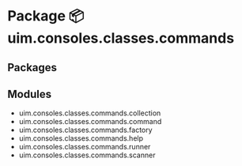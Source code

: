 # Package 📦 uim.consoles.classes.commands

## Packages

## Modules

* uim.consoles.classes.commands.collection
* uim.consoles.classes.commands.command
* uim.consoles.classes.commands.factory
* uim.consoles.classes.commands.help
* uim.consoles.classes.commands.runner
* uim.consoles.classes.commands.scanner
